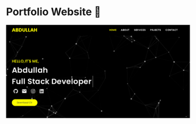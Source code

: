 # Portfolio Website 🤩

<img src="https://github.com/abdullah2309/Portfolio-Website-Abdullah/blob/643e434ae56ce9bc5b3aa9a6a0f2633fb110ae9e/project/readme%20new.png">

